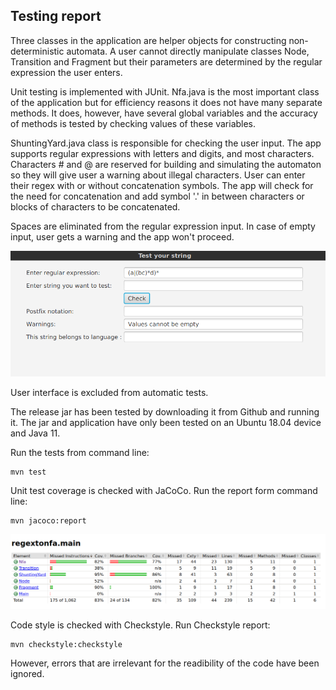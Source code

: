 ## Testing report ##

Three classes in the application are helper objects for constructing non-deterministic automata. A user
cannot directly manipulate classes Node, Transition and Fragment but their parameters are determined by
the regular expression the user enters.

Unit testing is implemented with JUnit. Nfa.java is the most important class of the application but for
efficiency reasons it does not have many separate methods. It does, however, have several global variables
and the accuracy of methods is tested by checking values of these variables.

ShuntingYard.java class is responsible for checking the user input. The app supports regular expressions with
letters and digits, and most characters. Characters \# and @ are reserved for building and simulating the 
automaton so they will give user a warning about illegal characters. User can enter their regex with or without
concatenation symbols. The app will check for the need for concatenation and add symbol '.' in between characters
or blocks of characters to be concatenated.

Spaces are eliminated from the regular expression input. In case of empty input, user gets a warning and the app won't
proceed.

![Empty input warning](Pictures/emptyWarning.png)

User interface is excluded from automatic tests. 

The release jar has been tested by downloading it from Github and running it. The jar and application have only been
tested on an Ubuntu 18.04 device and Java 11. 

Run the tests from command line:
```
mvn test
```

Unit test coverage is checked with JaCoCo. Run the report form command line:
```
mvn jacoco:report
```

![Jacoco report](Pictures/coverage291022.png)

Code style is checked with Checkstyle. Run Checkstyle report:
```
mvn checkstyle:checkstyle
```
However, errors that are irrelevant for the readibility of the code have been 
ignored.
